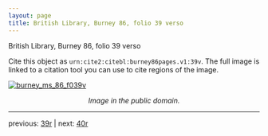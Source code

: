 ```yaml
---
layout: page
title: British Library, Burney 86, folio 39 verso
---
```


British Library, Burney 86, folio 39 verso

Cite this object as `urn:cite2:citebl:burney86pages.v1:39v`.  The full image is linked to a citation tool you can use to cite regions of the image.

[![burney_ms_86_f039v](http://www.homermultitext.org/iipsrv?IIIF=/project/homer/pyramidal/deepzoom/citebl/burney86imgs/v1/burney_ms_86_f039v.tif/full/800,/0/default.jpg)](http://www.homermultitext.org/ict2/?urn=urn:cite2:citebl:burney86imgs.v1:burney_ms_86_f039v) 

<p style="text-align: center; font-style: italic;">Image in the public domain.</p>

---

previous: [39r](../39r/) | next: [40r](../40r/)